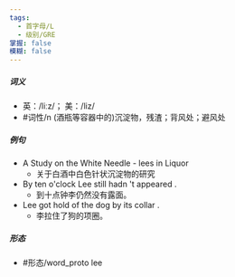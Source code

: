 ```yaml
---
tags:
  - 首字母/L
  - 级别/GRE
掌握: false
模糊: false
---
```

##### 词义
- 英：/liːz/； 美：/liz/
- #词性/n  (酒瓶等容器中的)沉淀物，残渣；背风处；避风处
##### 例句
- A Study on the White Needle - lees in Liquor
	- 关于白酒中白色针状沉淀物的研究
- By ten o'clock Lee still hadn 't appeared .
	- 到十点钟李仍然没有露面。
- Lee got hold of the dog by its collar .
	- 李拉住了狗的项圈。
##### 形态
- #形态/word_proto lee
